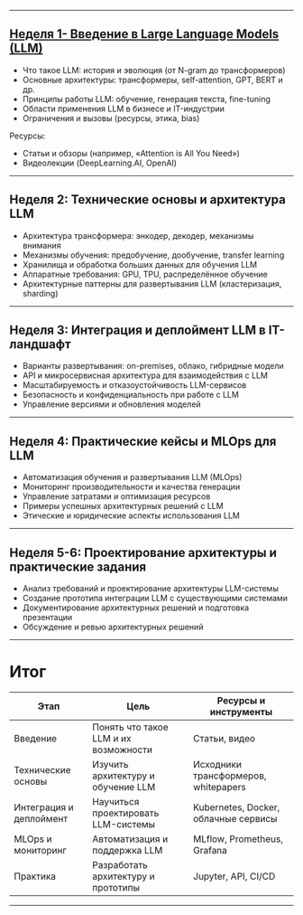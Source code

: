 
---

## [Неделя 1- Введение в Large Language Models (LLM)](Неделя%201-%20Введение%20в%20Large%20Language%20Models%20(LLM).md)

- Что такое LLM: история и эволюция (от N-gram до трансформеров)
- Основные архитектуры: трансформеры, self-attention, GPT, BERT и др.
- Принципы работы LLM: обучение, генерация текста, fine-tuning
- Области применения LLM в бизнесе и IT-индустрии
- Ограничения и вызовы (ресурсы, этика, bias)

Ресурсы:  
- Статьи и обзоры (например, «Attention is All You Need»)  
- Видеолекции (DeepLearning.AI, OpenAI)


---

## Неделя 2: Технические основы и архитектура LLM

- Архитектура трансформера: энкодер, декодер, механизмы внимания
- Механизмы обучения: предобучение, дообучение, transfer learning
- Хранилища и обработка больших данных для обучения LLM
- Аппаратные требования: GPU, TPU, распределённое обучение
- Архитектурные паттерны для развертывания LLM (кластеризация, sharding)

---

## Неделя 3: Интеграция и деплоймент LLM в IT-ландшафт

- Варианты развертывания: on-premises, облако, гибридные модели
- API и микросервисная архитектура для взаимодействия с LLM
- Масштабируемость и отказоустойчивость LLM-сервисов
- Безопасность и конфиденциальность при работе с LLM
- Управление версиями и обновления моделей

---

## Неделя 4: Практические кейсы и MLOps для LLM

- Автоматизация обучения и развертывания LLM (MLOps)
- Мониторинг производительности и качества генерации
- Управление затратами и оптимизация ресурсов
- Примеры успешных архитектурных решений с LLM
- Этические и юридические аспекты использования LLM

---

## Неделя 5-6: Проектирование архитектуры и практические задания

- Анализ требований и проектирование архитектуры LLM-системы
- Создание прототипа интеграции LLM с существующими системами
- Документирование архитектурных решений и подготовка презентации
- Обсуждение и ревью архитектурных решений

---

# Итог

| Этап                    | Цель                                  | Ресурсы и инструменты                |
| ----------------------- | ------------------------------------- | ------------------------------------ |
| Введение                | Понять что такое LLM и их возможности | Статьи, видео                        |
| Технические основы      | Изучить архитектуру и обучение LLM    | Исходники трансформеров, whitepapers |
| Интеграция и деплоймент | Научиться проектировать LLM-системы   | Kubernetes, Docker, облачные сервисы |
| MLOps и мониторинг      | Автоматизация и поддержка LLM         | MLflow, Prometheus, Grafana          |
| Практика                | Разработать архитектуру и прототипы   | Jupyter, API, CI/CD                  |

---
